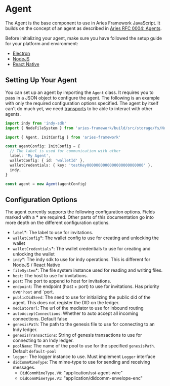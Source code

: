 # Agent

The Agent is the base component to use in Aries Framework JavaScript. It builds on the concept of an agent as described in [Aries RFC 0004: Agents](https://github.com/hyperledger/aries-rfcs/blob/master/concepts/0004-agents/README.md).

Before initializing your agent, make sure you have followed the setup guide for your platform and environment:

- [Electron](./../setup-electron.md)
- [NodeJS](./../setup-nodejs.md)
- [React Native](./../setup-react-native.md)

## Setting Up Your Agent

You can set up an agent by importing the `Agent` class. It requires you to pass in a JSON object to configure the agent. The following is an example with only the required configuration options specified. The agent by itself can't do much yet, we need [transports](1-transports.md) to be able to interact with other agents.

```ts
import indy from 'indy-sdk'
import { NodeFileSystem } from 'aries-framework/build/src/storage/fs/NodeFileSystem'

import { Agent, InitConfig } from 'aries-framework'

const agentConfig: InitConfig = {
  // The label is used for communication with other
  label: 'My Agent',
  walletConfig: { id: 'walletId' },
  walletCredentials: { key: 'testKey0000000000000000000000000' },
  indy,
}

const agent = new Agent(agentConfig)
```

## Configuration Options

The agent currently supports the following configuration options. Fields marked with a **\*** are required. Other parts of this documentation go into more depth on the different configuration options.

- `label`\*: The label to use for invitations.
- `walletConfig`\*: The wallet config to use for creating and unlocking the wallet
- `walletCredentials`\*: The wallet credentials to use for creating and unlocking the wallet
- `indy`\*: The indy sdk to use for indy operations. This is different for NodeJS / React Native
- `fileSystem`\*: The file system instance used for reading and writing files.
- `host`: The host to use for invitations.
- `post`: The port to append to host for invitations.
- `endpoint`: The endpoint (host + port) to use for invitations. Has priority over `host` and `port.
- `publicDidSeed`: The seed to use for initializing the public did of the agent. This does not register the DID on the ledger.
- `mediatorUrl`: The url of the mediator to use for inbound routing
- `autoAcceptConnections`: Whether to auto accept all incoming connections. Default false
- `genesisPath`: The path to the genesis file to use for connecting to an Indy ledger.
- `genesisTransactions`: String of genesis transactions to use for connecting to an Indy ledger.
- `poolName`: The name of the pool to use for the specified `genesisPath`. Default `default-pool`
- `logger`: The logger instance to use. Must implement `Logger` interface
- `didCommMimeType`: The mime-type to use for sending and receiving messages.
  - `DidCommMimeType.V0`: "application/ssi-agent-wire"
  - `DidCommMimeType.V1`: "application/didcomm-envelope-enc"

